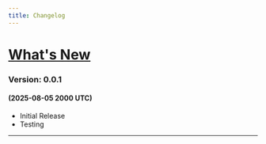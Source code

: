 ```yaml
---
title: Changelog
---
```


# <u>What's New</u>

### Version: 0.0.1
#### (2025-08-05 2000 UTC)
* Initial Release
* Testing
-----
